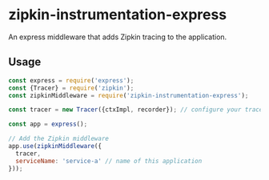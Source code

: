# zipkin-instrumentation-express

An express middleware that adds Zipkin tracing to the application.

## Usage

```javascript
const express = require('express');
const {Tracer} = require('zipkin');
const zipkinMiddleware = require('zipkin-instrumentation-express');

const tracer = new Tracer({ctxImpl, recorder}); // configure your tracer properly here

const app = express();

// Add the Zipkin middleware
app.use(zipkinMiddleware({
  tracer,
  serviceName: 'service-a' // name of this application
}));
```
